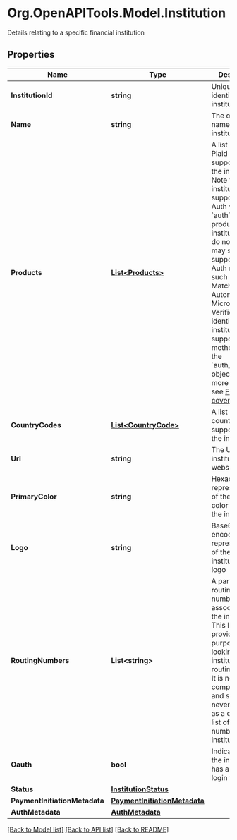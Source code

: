 # Org.OpenAPITools.Model.Institution
Details relating to a specific financial institution

## Properties

Name | Type | Description | Notes
------------ | ------------- | ------------- | -------------
**InstitutionId** | **string** | Unique identifier for the institution | 
**Name** | **string** | The official name of the institution | 
**Products** | [**List&lt;Products&gt;**](Products.md) | A list of the Plaid products supported by the institution. Note that only institutions that support Instant Auth will return &#x60;auth&#x60; in the product array; institutions that do not list &#x60;auth&#x60; may still support other Auth methods such as Instant Match or Automated Micro-deposit Verification. To identify institutions that support those methods, use the &#x60;auth_metadata&#x60; object. For more details, see [Full Auth coverage](https://plaid.com/docs/auth/coverage/). | 
**CountryCodes** | [**List&lt;CountryCode&gt;**](CountryCode.md) | A list of the country codes supported by the institution. | 
**Url** | **string** | The URL for the institution&#39;s website | [optional] 
**PrimaryColor** | **string** | Hexadecimal representation of the primary color used by the institution | [optional] 
**Logo** | **string** | Base64 encoded representation of the institution&#39;s logo | [optional] 
**RoutingNumbers** | **List&lt;string&gt;** | A partial list of routing numbers associated with the institution. This list is provided for the purpose of looking up institutions by routing number. It is not comprehensive and should never be used as a complete list of routing numbers for an institution. | 
**Oauth** | **bool** | Indicates that the institution has an OAuth login flow. | 
**Status** | [**InstitutionStatus**](InstitutionStatus.md) |  | [optional] 
**PaymentInitiationMetadata** | [**PaymentInitiationMetadata**](PaymentInitiationMetadata.md) |  | [optional] 
**AuthMetadata** | [**AuthMetadata**](AuthMetadata.md) |  | [optional] 

[[Back to Model list]](../README.md#documentation-for-models) [[Back to API list]](../README.md#documentation-for-api-endpoints) [[Back to README]](../README.md)

